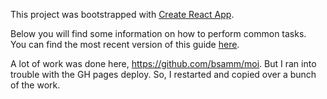 This project was bootstrapped with [Create React App](https://github.com/facebookincubator/create-react-app).

Below you will find some information on how to perform common tasks.<br>
You can find the most recent version of this guide [here](https://github.com/facebookincubator/create-react-app/blob/master/packages/react-scripts/template/README.md).

A lot of work was done here, https://github.com/bsamm/moi. But I ran into trouble with the GH pages deploy. So, I restarted and copied over a bunch of the work.
